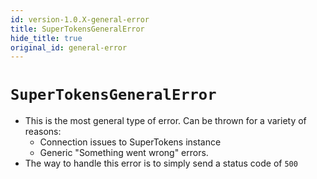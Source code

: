 ```yaml
---
id: version-1.0.X-general-error
title: SuperTokensGeneralError
hide_title: true
original_id: general-error
---
```


# ```SuperTokensGeneralError```

- This is the most general type of error. Can be thrown for a variety of reasons:
    - Connection issues to SuperTokens instance
    - Generic "Something went wrong" errors.
- The way to handle this error is to simply send a status code of `500`